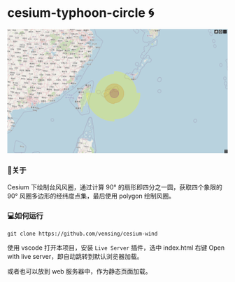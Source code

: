 # cesium-typhoon-circle 🌀


![esium-typhoon-circle.png](images/cesium-typhoon-circle.png)


### 📑关于

Cesium 下绘制台风风圈，通过计算 90° 的扇形即四分之一圆，获取四个象限的 90° 风圈多边形的经纬度点集，最后使用 polygon 绘制风圈。

### 💻如何运行

```
git clone https://github.com/vensing/cesium-wind
```

使用 vscode 打开本项目，安装 `Live Server` 插件，选中 index.html 右键 Open with live server，即自动跳转到默认浏览器加载。

或者也可以放到 web 服务器中，作为静态页面加载。

